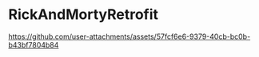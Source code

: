 # RickAndMortyRetrofit
https://github.com/user-attachments/assets/57fcf6e6-9379-40cb-bc0b-b43bf7804b84
